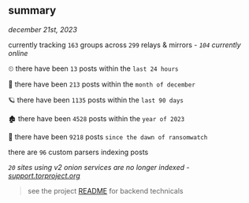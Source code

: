 
## summary
_december 21st, 2023_

currently tracking `163` groups across `299` relays & mirrors - _`104` currently online_

⏲ there have been `13` posts within the `last 24 hours`

🦈 there have been `213` posts within the `month of december`

🪐 there have been `1135` posts within the `last 90 days`

🏚 there have been `4528` posts within the `year of 2023`

🦕 there have been `9218` posts `since the dawn of ransomwatch`

there are `96` custom parsers indexing posts

_`20` sites using v2 onion services are no longer indexed - [support.torproject.org](https://support.torproject.org/onionservices/v2-deprecation/)_

> see the project [README](https://github.com/joshhighet/ransomwatch#ransomwatch--) for backend technicals
